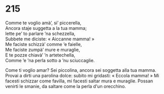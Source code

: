 # 215
  
Comme te voglio amà’, si’ piccerella,  
Ancora staje suggetta a la tua mamma;  
Iette pe’ to parlare ’na schezzella,  
Subbete me diciste: « Aiccanne mamma! »  
Me faciste schizzà’ comme ’e faielle,  
Me faciste zumpà’ mure e muraglie,  
E te pozze chiavà’ ’n artetechella,  
Comme ’e ’na perla sotto a ’nu sciuccaglie.

Come ti voglio amar? Sei piccolina,
ancora sei soggetta alla tua mamma.
Provai a dirti una parolina dolce:
subito mi gridasti: « Eccola mamma! » 
Mi facesti schizzar come favilla,
mi facesti saltar mura e muraglie.
Possan venirti le smanie, da saltare
come la perla d'un orecchino.
